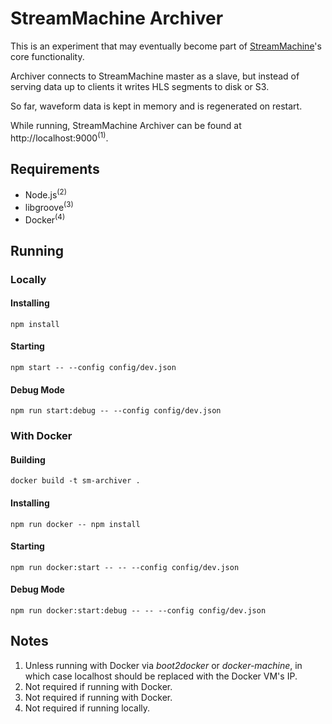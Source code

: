 # StreamMachine Archiver

This is an experiment that may eventually become part of
[StreamMachine](https://github.com/StreamMachine/StreamMachine)'s core functionality.

Archiver connects to StreamMachine master as a slave, but instead of serving
data up to clients it writes HLS segments to disk or S3.

So far, waveform data is kept in memory and is regenerated on restart.

While running, StreamMachine Archiver can be found at http://localhost:9000<sup>(1)</sup>.

## Requirements

* Node.js<sup>(2)</sup>
* libgroove<sup>(3)</sup>
* Docker<sup>(4)</sup>

## Running

### Locally

#### Installing

    npm install

#### Starting

    npm start -- --config config/dev.json

#### Debug Mode

    npm run start:debug -- --config config/dev.json

### With Docker

#### Building

    docker build -t sm-archiver .

#### Installing

    npm run docker -- npm install

#### Starting

    npm run docker:start -- -- --config config/dev.json

#### Debug Mode

    npm run docker:start:debug -- -- --config config/dev.json

## Notes

1. Unless running with Docker via *boot2docker* or *docker-machine*, in which case localhost should be replaced with the Docker VM's IP.
2. Not required if running with Docker.
3. Not required if running with Docker.
4. Not required if running locally.
